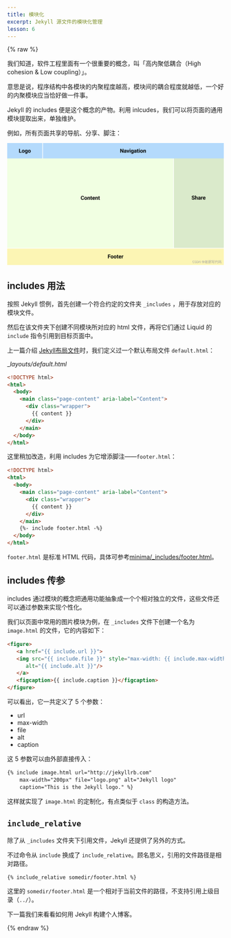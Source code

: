 ```yaml
---
title: 模块化
excerpt: Jekyll 源文件的模块化管理
lesson: 6
---
```


{% raw %}

我们知道，软件工程里面有一个很重要的概念，叫「高内聚低耦合（High cohesion & Low coupling）」。

意思是说，程序结构中各模块的内聚程度越高，模块间的耦合程度就越低，一个好的内聚模块应当恰好做一件事。

Jekyll 的 includes 便是这个概念的产物。利用 inlcudes，我们可以将页面的通用模块提取出来，单独维护。

例如，所有页面共享的导航、分享、脚注：

![在这里插入图片描述](/assets/images/jekyll/page-layout.png)

## includes 用法

按照 Jekyll 惯例，首先创建一个符合约定的文件夹 `_includes` ，用于存放对应的模块文件。

然后在该文件夹下创建不同模块所对应的 html 文件，再将它们通过 Liquid 的 `include` 指令引用到目标页面中。

上一篇介绍 [Jekyll布局文件](/tutorials/jekyll/layouts/)时，我们定义过一个默认布局文件
`default.html`：

__layouts/default.html_

```html
<!DOCTYPE html>
<html>
  <body>
    <main class="page-content" aria-label="Content">
      <div class="wrapper">
        {{ content }}
      </div>
    </main>
  </body>
</html>
```

这里稍加改造，利用 includes 为它增添脚注——`footer.html`：

```html
<!DOCTYPE html>
<html>
  <body>
    <main class="page-content" aria-label="Content">
      <div class="wrapper">
        {{ content }}
      </div>
    </main>
    {%- include footer.html -%}
  </body>
</html>
```  
    

`footer.html` 是标准 HTML 代码，具体可参考[minima/_includes/footer.html](https://github.com/jekyll/minima/blob/2.5-stable/_includes/footer.html)。

## includes 传参

includes 通过模块的概念把通用功能抽象成一个个相对独立的文件，这些文件还可以通过参数来实现个性化。

我们以页面中常用的图片模块为例，在 `_includes` 文件下创建一个名为 `image.html` 的文件，它的内容如下：

```html 
<figure>
   <a href="{{ include.url }}">
   <img src="{{ include.file }}" style="max-width: {{ include.max-width }};"
      alt="{{ include.alt }}"/>
   </a>
   <figcaption>{{ include.caption }}</figcaption>
</figure>
```
    

可以看出，它一共定义了 5 个参数：

  * url
  * max-width
  * file
  * alt
  * caption

这 5 参数可以由外部直接传入：

```html
{% include image.html url="http://jekyllrb.com" 
    max-width="200px" file="logo.png" alt="Jekyll logo"
    caption="This is the Jekyll logo." %}
```
    

这样就实现了 `image.html` 的定制化，有点类似于 `class` 的构造方法。

## `include_relative`

除了从 `_includes` 文件夹下引用文件，Jekyll 还提供了另外的方式。

不过命令从 `include` 换成了 `include_relative`。顾名思义，引用的文件路径是相对路径。

    {% include_relative somedir/footer.html %}
    
这里的 `somedir/footer.html` 是一个相对于当前文件的路径，不支持引用上级目录（`../`）。

下一篇我们来看看如何用 Jekyll 构建个人博客。


{% endraw %}